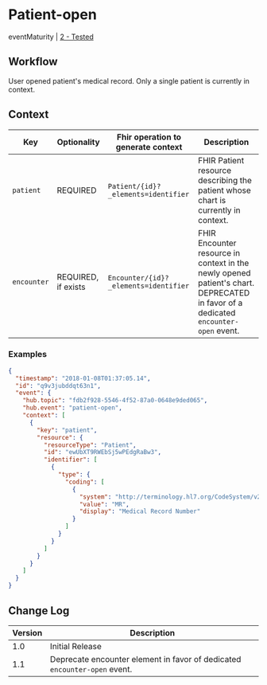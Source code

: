 # Patient-open

eventMaturity | [2 - Tested](../../specification/STU1/#event-maturity-model)

## Workflow

User opened patient's medical record. Only a single patient is currently in context.  

## Context

Key | Optionality | Fhir operation to generate context | Description
----- | -------- | ---- | ---- 
`patient` | REQUIRED | `Patient/{id}?_elements=identifier` | FHIR Patient resource describing the patient whose chart is currently in context.
`encounter` | REQUIRED, if exists | `Encounter/{id}?_elements=identifier	` | FHIR Encounter resource in context in the newly opened patient's chart. DEPRECATED in favor of a dedicated `encounter-open` event. 


### Examples

<mark>

```json
{
  "timestamp": "2018-01-08T01:37:05.14",
  "id": "q9v3jubddqt63n1",
  "event": {
    "hub.topic": "fdb2f928-5546-4f52-87a0-0648e9ded065",
    "hub.event": "patient-open",
    "context": [
      {
        "key": "patient",
        "resource": {
          "resourceType": "Patient",
          "id": "ewUbXT9RWEbSj5wPEdgRaBw3",
          "identifier": [
            {
              "type": {
                "coding": [
                  {
                    "system": "http://terminology.hl7.org/CodeSystem/v2-0203",
                    "value": "MR",
                    "display": "Medical Record Number"
                  }
                ]
              }
            }
          ]
        }
      }
    ]
  }
}
```

</mark>

## Change Log

Version | Description
---- | ----
1.0 | Initial Release
1.1 | Deprecate encounter element in favor of dedicated `encounter-open` event.

